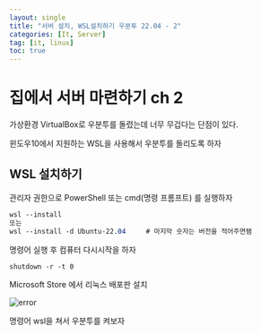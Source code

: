 ```yaml
---
layout: single
title: "서버 설치, WSL설치하기 우분투 22.04 - 2"
categories: [It, Server]
tag: [it, linux]
toc: true
---
```


# 집에서 서버 마련하기 ch 2

가상환경 VirtualBox로 우분투를 돌렸는데 너무 무겁다는 단점이 있다.

윈도우10에서 지원하는 WSL을 사용해서 우분투를 돌리도록 하자

## WSL 설치하기 

관리자 권한으로 PowerShell 또는 cmd(명령 프롬프트) 를 실행하자

```css
wsl --install
또는 
wsl --install -d Ubuntu-22.04     # 마지막 숫자는 버전을 적어주면됌
```

명령어 실행 후 컴퓨터 다시시작을 하자 

```
shutdown -r -t 0
```



Microsoft Store 에서 리눅스 배포판 설치 

![error]({{site.url}}/images/2023-04-25-HOME-SERVER/wsl.PNG)

명령어 wsl을 쳐서 우분투를 켜보자 
